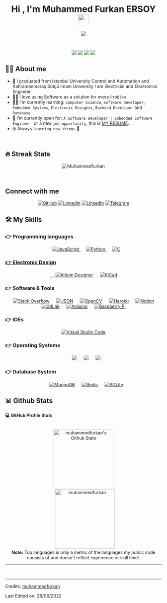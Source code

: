 <h1 align="center">Hi , I'm Muhammed Furkan ERSOY <img src="https://media.giphy.com/media/hvRJCLFzcasrR4ia7z/giphy.gif" width="35"></h1>
<p align="center">
  <a href="https://github.com/DenverCoder1/readme-typing-svg"><img src="https://readme-typing-svg.herokuapp.com?lines=Electricial+and+Electronics+Engineer;Software+Developer;Electronic+Designer;Always%20learning%20new%20things&center=true&width=500&height=50"></a>
</p>


<br>

<p align="center"> 
	 <p align="center">
	<img src="https://img.shields.io/badge/Age-26-blue" />
	  <img src="https://img.shields.io/badge/Focus-Python & Electronics-blue" />
	  <img src="https://img.shields.io/badge/Lives-Turkey-success" />
	  <img src="https://img.shields.io/badge/Languages-English%20%26%20Turkish-blue" />
	</p>
</p>


## :sassy_man:  About me
- :school: I graduated from Istanbul University Control and Automation and Kahramanmaraş Sütçü İmam University  I am Electricial and Electronics Engineer.
- :technologist: I love using Software as a solution for every `Problem`
- :student: I’m currently learning: `Computer Science`, `Software Developer`, `Embedded Systems`, `Electronic Designer`, `Backend Developer` and `Database`.
- :thinking: I’m currently open for: `A Software Developer | Embedded Software Engineer ` or a new `job opportunity`, this is [MY RESUME](https://www.linkedin.com/in/muhammed-furkan-ersoy-/).
- :nerd_face: Always `learning new things` 🥰

<br>

## 🔥 Streak Stats
<p align="center"><img src="https://github-readme-streak-stats.herokuapp.com/?user=muhammedfurkan&theme=algolia" alt="Muhammedfurkan" /></p>

<br>



##  Connect with me
<p align="center">
	<a href="https://github.com/muhammedfurkan"><img src="https://img.shields.io/badge/github-%23121011.svg?style=for-the-badge&logo=github&logoColor=white" alt="GitHub"/></a>
    <a href=""><img src="https://img.shields.io/badge/gitpod-f06611.svg?style=for-the-badge&logo=gitpod&logoColor=white" alt="LinkedIn"/></a>
	<a href="https://www.linkedin.com/in/muhammed-furkan-ersoy-/"><img src="https://img.shields.io/badge/linkedin-%230077B5.svg?style=for-the-badge&logo=linkedin&logoColor=white" alt="LinkedIn"/></a>
    <a href="https://t.me/By_Azade"><img src="https://img.shields.io/badge/Telegram-2CA5E0?style=for-the-badge&logo=telegram&logoColor=white" alt="Telegram"/></a>
</p>



## 🛠️ My Skills

### 👉 Programming languages

<p align="center"> 
  &emsp;
  <a href="https://developer.mozilla.org/en-US/docs/Web/JavaScript" target="_blank"> 
     <img alt="JavaScript" src="https://img.shields.io/badge/javascript-%23323330.svg?style=for-the-badge&logo=javascript&logoColor=%23F7DF1E">
   </a>
  &emsp;
   <a href="https://www.python.org" target="_blank">
    <img alt="Python" src="https://img.shields.io/badge/python-3670A0?style=for-the-badge&logo=python&logoColor=ffdd54">
  </a>
  &emsp;
  <a href="https://en.wikipedia.org/wiki/C_(programming_language)" target="_blank">
    <img alt="C" src="https://img.shields.io/badge/c-%2300599C.svg?style=for-the-badge&logo=c&logoColor=white">
</p>

### 👉 Electronic Design
<p align="center"> 
  &emsp; 
  <a href="https://www.altium.com/" target="_blank"> 
   <img alt="Altium Designer" src="https://img.shields.io/badge/AD-Altium%20Designer-orange?style=for-the-badge&">
  </a>   
  &emsp;
  <a href="https://www.kicad.org/" target="_blank">
    <img alt="KiCad" src="https://img.shields.io/badge/KD-KiCad%20Designer-blue?style=for-the-badge&">
  </a> 
</p>

 ### 👉 Software & Tools
 
<p align="center">
  &emsp;
    <a href="#"><img alt="Stack Overflow" src="https://img.shields.io/badge/-Stack%20Overflow-FE7A16?style=for-the-badge&&logo=stack-overflow&logoColor=white"></a>
  &emsp;
    <a href="#"><img alt="JSON" img src="https://img.shields.io/badge/json-%23000000.svg?style=for-the-badge&&logo=json&logoColor=white"></a>
  &emsp;
    <a href="#"><img alt="OpenCV" src="https://img.shields.io/badge/opencv-%23white.svg?style=for-the-badge&logo=opencv&logoColor=white"></a>
    &emsp;
    <a href="#"><img alt="Heroku" src="https://img.shields.io/badge/heroku-%23430098.svg?style=for-the-badge&logo=heroku&logoColor=white"></a>
    &emsp;
    <a href="#"><img alt="Notion" src="https://img.shields.io/badge/Notion-%23000000.svg?style=for-the-badge&logo=notion&logoColor=white"></a>
    &emsp;
    <a href="#"><img alt="GitLab" src="https://img.shields.io/badge/GitLab-%23000000.svg?style=for-the-badge&logo=gitlab&logoColor=white"></a>
    &emsp;
    <a href="#"><img alt="Arduino" src="https://img.shields.io/badge/-Arduino-00979D?style=for-the-badge&logo=Arduino&logoColor=white"></a>
    &emsp;
    <a href="#"><img alt="Raspberry Pi" src="https://img.shields.io/badge/-RaspberryPi-C51A4A?style=for-the-badge&logo=Raspberry-Pi"></a>
</p>

 ### 👉 IDEs
 
<p align="center">
  &emsp;
    <a href="#"><img alt="Visual Studio Code" src="https://img.shields.io/badge/Visual%20Studio%20Code-0078d7.svg?style=for-the-badge&logo=visual-studio-code&logoColor=white"></a>
  &emsp;
    
</p>


 ### 👉 Operating Systems
 
<p align="center">
  &emsp;
    <a href="#"><img src="https://img.shields.io/badge/Linux-FCC624?style=for-the-badge&logo=linux&logoColor=black"></a>
  &emsp;
    <a href="#"><img src="https://img.shields.io/badge/Ubuntu-E95420?style=for-the-badge&logo=ubuntu&logoColor=white"></a>
  &emsp;
    <a href="#"><img src="https://img.shields.io/badge/Windows-0078D6?style=for-the-badge&logo=windows&logoColor=white"></a>
</p>

 ### 👉 Database System
 
<p align="center">
    &emsp;
    <a href="#"><img alt="MongoDB" src="https://img.shields.io/badge/MongoDB-%234ea94b.svg?style=for-the-badge&logo=mongodb&logoColor=white"></a>
    &emsp;
    <a href="#"><img alt="Redis" src="https://img.shields.io/badge/redis-%23DD0031.svg?style=for-the-badge&logo=redis&logoColor=white"></a>
    &emsp;
    <a href="#"><img alt="SQLite" src="https://img.shields.io/badge/sqlite-%2307405e.svg?style=for-the-badge&logo=sqlite&logoColor=white"></a>
</p>

## 📊 Github Stats



  <summary><b>💻 GitHub Profile Stats</b></summary>
  <br/>
  <p align="center">
    <a href="https://github.com/anuraghazra/github-readme-stats"><img alt="muhammedfurkan's Github Stats" src="https://github-readme-stats.vercel.app/api?username=muhammedfurkan&show_icons=true&count_private=true&theme=algolia" height="192px"/></a>
<br/>
  &nbsp;
	  <img src="https://github-readme-stats.vercel.app/api/top-langs?username=muhammedfurkan&langs_count=10&show_icons=true&locale=en&layout=compact&theme=algolia" alt="muhammedfurkan" height="192px"/>
  <br/>
  <b>Note:</b> Top languages is only a metric of the languages my public code consists of and doesn't reflect experience or skill level.
  </p>

----



<br/>



-----
Credits: [muhammedfurkan](https://github.com/muhammedfurkan)

Last Edited on: 28/06/2022

